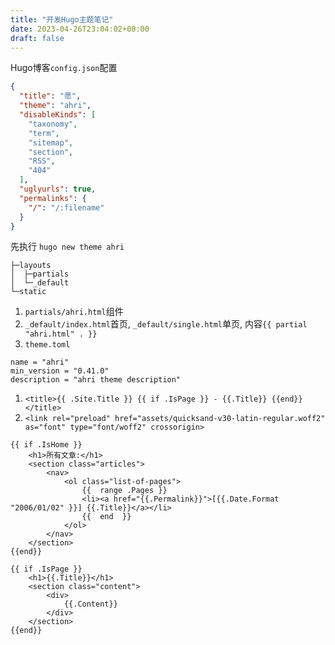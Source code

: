 ```yaml
---
title: "开发Hugo主题笔记"
date: 2023-04-26T23:04:02+08:00
draft: false
---
```


Hugo博客`config.json`配置
```json
{
  "title": "愿",
  "theme": "ahri",
  "disableKinds": [
    "taxonomy",
    "term",
    "sitemap",
    "section",
    "RSS",
    "404"
  ],
  "uglyurls": true,
  "permalinks": {
    "/": "/:filename"
  }
}
```


先执行 `hugo new theme ahri`
```
├─layouts
│  ├─partials
│  └─_default
└─static
```

1. `partials/ahri.html`组件
2. `_default/index.html`首页, `_default/single.html`单页, 内容`{{ partial "ahri.html" . }}`
3. `theme.toml`

```
name = "ahri"
min_version = "0.41.0"
description = "ahri theme description"
```


1. `<title>{{ .Site.Title }} {{ if .IsPage }} - {{.Title}} {{end}}</title>`
2. `<link rel="preload" href="assets/quicksand-v30-latin-regular.woff2" as="font" type="font/woff2" crossorigin>`

```
{{ if .IsHome }}
    <h1>所有文章:</h1>
    <section class="articles">
        <nav>
            <ol class="list-of-pages">
                {{  range .Pages }}
                <li><a href="{{.Permalink}}">[{{.Date.Format "2006/01/02" }}] {{.Title}}</a></li>
                {{  end  }}
            </ol>
        </nav>
    </section>
{{end}}
```

```
{{ if .IsPage }}
    <h1>{{.Title}}</h1>
    <section class="content">
        <div>
            {{.Content}}
        </div>
    </section>
{{end}}
```